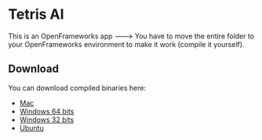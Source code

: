 # Tetris AI

This is an OpenFrameworks app ---> You have to move the entire folder to your OpenFrameworks environment to make it work (compile it yourself).

## Download
You can download compiled binaries here:

- [Mac](https://github.com/MrRobb/Artificial-Intelligence/releases/download/Tetris_v1.3/Tetris.app.MacOSX.zip)
- [Windows 64 bits](https://github.com/MrRobb/Artificial-Intelligence/releases/download/Tetris_v1.3/Tetris.Windows.64.zip)
- [Windows 32 bits](https://github.com/MrRobb/Artificial-Intelligence/releases/download/Tetris_v1.3/Tetris.Windows.32.zip)
- [Ubuntu](https://github.com/MrRobb/Artificial-Intelligence/releases/download/Tetris_v1.3/Tetris.Ubuntu.16.04.16.zip)
